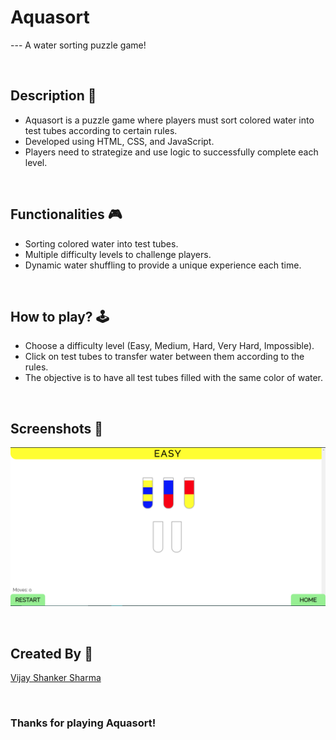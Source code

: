 # **Aquasort**

--- A water sorting puzzle game!

<br>

## **Description 📃**
<!-- Add your game description here  -->
- Aquasort is a puzzle game where players must sort colored water into test tubes according to certain rules.
- Developed using HTML, CSS, and JavaScript.
- Players need to strategize and use logic to successfully complete each level.

<br>

## **Functionalities 🎮**
<!-- Add functionalities over here -->
- Sorting colored water into test tubes.
- Multiple difficulty levels to challenge players.
- Dynamic water shuffling to provide a unique experience each time.

<br>

## **How to play? 🕹️**
<!-- Add the steps how to play the game -->
- Choose a difficulty level (Easy, Medium, Hard, Very Hard, Impossible).
- Click on test tubes to transfer water between them according to the rules.
- The objective is to have all test tubes filled with the same color of water.

<br>

## **Screenshots 📸**

![Aquasort Game](assets/image.png)

<br>

## **Created By 👦**

[Vijay Shanker Sharma](https://github.com/thevijayshankersharma)

<br>

### Thanks for playing Aquasort!

